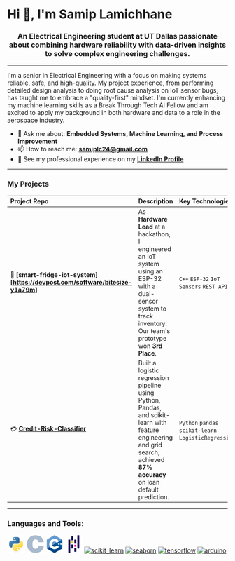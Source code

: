 # Hi 👋, I'm Samip Lamichhane


<h3 align="center">An Electrical Engineering student at UT Dallas passionate about combining hardware reliability with data-driven insights to solve complex engineering challenges.</h3>

---

I'm a senior in Electrical Engineering with a focus on making systems reliable, safe, and high-quality. My project experience, from performing detailed design analysis to doing root cause analysis on IoT sensor bugs, has taught me to embrace a "quality-first" mindset. I'm currently enhancing my machine learning skills as a Break Through Tech AI Fellow and am excited to apply my background in both hardware and data to a role in the aerospace industry.

- 💬 Ask me about: **Embedded Systems, Machine Learning, and Process Improvement**
- 📫 How to reach me: **samiplc24@gmail.com**
- 📄 See my professional experience on my **[LinkedIn Profile](https://www.linkedin.com/in/samiplamichhane/)**

---

### My Projects

| Project Repo | Description | Key Technologies |
| :--- | :--- | :--- |
| 🤖 **[smart-fridge-iot-system][https://devpost.com/software/bitesize-y1a79m]** | As **Hardware Lead** at a hackathon, I engineered an IoT system using an ESP-32 with a dual-sensor system to track inventory. Our team's prototype won **3rd Place**. | `C++` `ESP-32` `IoT` `Sensors` `REST API` |
| 💳 **[Credit-Risk-Classifier](https://github.com/SamipLC/SamipLC/blob/main/Credit_Risk_Classifier.ipynb)** | Built a logistic regression pipeline using Python, Pandas, and scikit-learn with feature engineering and grid search; achieved **87% accuracy** on loan default prediction. | `Python` `pandas` `scikit-learn` `LogisticRegression` |

---

### Languages and Tools:

<p align="left">
  <a href="https://www.python.org" target="_blank" rel="noreferrer"><img src="https://raw.githubusercontent.com/devicons/devicon/master/icons/python/python-original.svg" alt="python" width="40" height="40"/></a>
  <a href="https://www.cprogramming.com/" target="_blank" rel="noreferrer"><img src="https://raw.githubusercontent.com/devicons/devicon/master/icons/c/c-original.svg" alt="c" width="40" height="40"/></a>
  <a href="https://www.w3schools.com/cpp/" target="_blank" rel="noreferrer"><img src="https://raw.githubusercontent.com/devicons/devicon/master/icons/cplusplus/cplusplus-original.svg" alt="cplusplus" width="40" height="40"/></a>
  <a href="https://pandas.pydata.org/" target="_blank" rel="noreferrer"><img src="https://raw.githubusercontent.com/devicons/devicon/2ae2a900d2f041da66e950e4d48052658d850630/icons/pandas/pandas-original.svg" alt="pandas" width="40" height="40"/></a>
  <a href="https://scikit-learn.org/" target="_blank" rel="noreferrer"><img src="https://upload.wikimedia.org/wikipedia/commons/0/05/Scikit_learn_logo_small.svg" alt="scikit_learn" width="40" height="40"/></a>
  <a href="https://seaborn.pydata.org/" target="_blank" rel="noreferrer"><img src="https://seaborn.pydata.org/_images/logo-mark-lightbg.svg" alt="seaborn" width="40" height="40"/></a>
  <a href="https://www.tensorflow.org" target="_blank" rel="noreferrer"><img src="https://www.vectorlogo.zone/logos/tensorflow/tensorflow-icon.svg" alt="tensorflow" width="40" height="40"/></a>
  <a href="https://www.arduino.cc/" target="_blank" rel="noreferrer"><img src="https://cdn.worldvectorlogo.com/logos/arduino-1.svg" alt="arduino" width="40" height="40"/></a>
</p>
